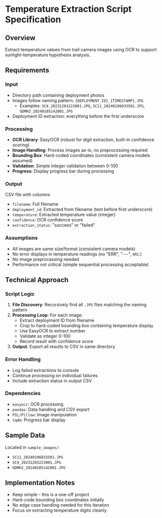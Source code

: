 # Temperature Extraction Script Specification

## Overview
Extract temperature values from trail camera images using OCR to support sunlight-temperature hypothesis analysis.

## Requirements

### Input
- Directory path containing deployment photos
- Images follow naming pattern: `{DEPLOYMENT_ID}_{TIMESTAMP}.JPG`
  - Examples: `SC4_20231203223001.JPG`, `SC11_20240106033501.JPG`, `UDMH2_20240105142001.JPG`
- Deployment ID extraction: everything before the first underscore

### Processing
- **OCR Library**: EasyOCR (robust for digit extraction, built-in confidence scoring)
- **Image Handling**: Process images as-is, no preprocessing required
- **Bounding Box**: Hard-coded coordinates (consistent camera models assumed)
- **Validation**: Simple integer validation between 0-100
- **Progress**: Display progress bar during processing

### Output
CSV file with columns:
- `filename`: Full filename
- `deployment_id`: Extracted from filename (text before first underscore)
- `temperature`: Extracted temperature value (integer)
- `confidence`: OCR confidence score
- `extraction_status`: "success" or "failed"

### Assumptions
- All images are same size/format (consistent camera models)
- No error displays in temperature readings (no "ERR", "---", etc.)
- No image preprocessing needed
- Performance not critical (simple sequential processing acceptable)

## Technical Approach

### Script Logic
1. **File Discovery**: Recursively find all `.JPG` files matching the naming pattern
2. **Processing Loop**: For each image:
   - Extract deployment ID from filename
   - Crop to hard-coded bounding box containing temperature display
   - Use EasyOCR to extract number
   - Validate as integer 0-100
   - Record result with confidence score
3. **Output**: Export all results to CSV in same directory

### Error Handling
- Log failed extractions to console
- Continue processing on individual failures
- Include extraction status in output CSV

### Dependencies
- `easyocr`: OCR processing
- `pandas`: Data handling and CSV export
- `PIL/Pillow`: Image manipulation
- `tqdm`: Progress bar display

## Sample Data
Located in `sample_images/`:
- `SC11_20240106033501.JPG`
- `SC4_20231203223001.JPG` 
- `UDMH2_20240105142001.JPG`

## Implementation Notes
- Keep simple - this is a one-off project
- Hard-code bounding box coordinates initially
- No edge case handling needed for this iteration
- Focus on extracting temperature digits cleanly